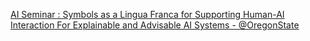 [AI Seminar : Symbols as a Lingua Franca for Supporting Human-AI Interaction For Explainable and Advisable AI Systems - @OregonState](https://qi.tc/qi/110815)